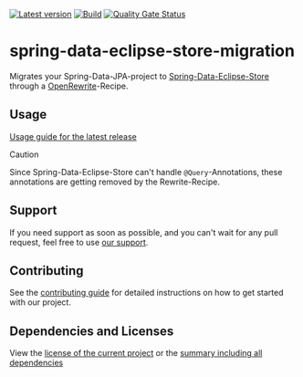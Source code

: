 [![Latest version](https://img.shields.io/maven-central/v/software.xdev/spring-data-eclipse-store-migration?logo=apache%20maven)](https://mvnrepository.com/artifact/software.xdev/spring-data-eclipse-store-migration)
[![Build](https://img.shields.io/github/actions/workflow/status/xdev-software/spring-data-eclipse-store-migration/checkBuild.yml?branch=develop)](https://github.com/xdev-software/spring-data-eclipse-store-migration/actions/workflows/checkBuild.yml?query=branch%3Adevelop)
[![Quality Gate Status](https://sonarcloud.io/api/project_badges/measure?project=xdev-software_spring-data-eclipse-store-migration&metric=alert_status)](https://sonarcloud.io/dashboard?id=xdev-software_spring-data-eclipse-store-migration)

# spring-data-eclipse-store-migration

Migrates your Spring-Data-JPA-project
to [Spring-Data-Eclipse-Store](https://github.com/xdev-software/spring-data-eclipse-store)
through a [OpenRewrite](https://docs.openrewrite.org/)-Recipe.

## Usage

[Usage guide for the latest release](https://github.com/xdev-software/spring-data-eclipse-store-migration/releases/latest#Usage)

> [!CAUTION]
> Since Spring-Data-Eclipse-Store can't handle ```@Query```-Annotations,
> these annotations are getting removed by the Rewrite-Recipe.

## Support

If you need support as soon as possible, and you can't wait for any pull request, feel free to
use [our support](https://xdev.software/en/services/support).

## Contributing
See the [contributing guide](./CONTRIBUTING.md) for detailed instructions on how to get started with our project.

## Dependencies and Licenses
View the [license of the current project](LICENSE) or the [summary including all dependencies](https://xdev-software.github.io/spring-data-eclipse-store-migration/dependencies)

